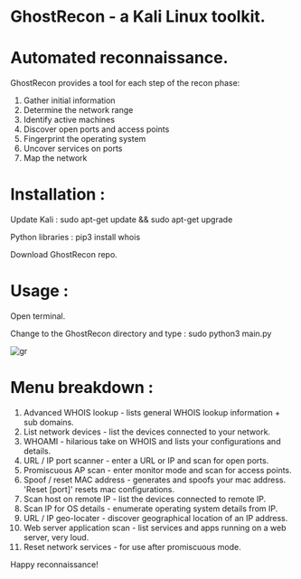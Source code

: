 # GhostRecon - a Kali Linux toolkit.
# Automated reconnaissance.

GhostRecon provides a tool for each step of the recon phase: 

   1. Gather initial information
   2. Determine the network range
   3. Identify active machines
   4. Discover open ports and access points
   5. Fingerprint the operating system
   6. Uncover services on ports
   7. Map the network

# Installation : 

Update Kali : sudo apt-get update && sudo apt-get upgrade

Python libraries : pip3 install whois

Download GhostRecon repo.

# Usage : 

Open terminal. 

Change to the GhostRecon directory and type : sudo python3 main.py

![gr](https://user-images.githubusercontent.com/10816773/53376627-e399f800-3956-11e9-8aa4-a3cb28d0ad82.png)


# Menu breakdown : 
   1. Advanced WHOIS lookup - lists general WHOIS lookup information + sub domains. 
   2. List network devices - list the devices connected to your network.
   3. WHOAMI - hilarious take on WHOIS and lists your configurations and details.
   4. URL / IP port scanner - enter a URL or IP and scan for open ports.
   5. Promiscuous AP scan - enter monitor mode and scan for access points.
   6. Spoof / reset MAC address - generates and spoofs your mac address. 'Reset [port]' resets mac configurations. 
   7. Scan host on remote IP - list the devices connected to  remote IP.
   8. Scan IP for OS details - enumerate operating system details from IP.
   9. URL / IP geo-locater - discover geographical location of an IP address.
   10. Web server application scan - list services and apps running on a web server, very loud.
   11. Reset network services - for use after promiscuous mode.

Happy reconnaissance! 
